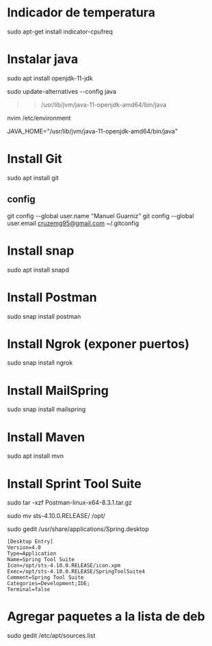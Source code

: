 # Indicador de temperatura

sudo apt-get install indicator-cpufreq

# Instalar java

sudo apt install openjdk-11-jdk

sudo update-alternatives --config java

>> /usr/lib/jvm/java-11-openjdk-amd64/bin/java

nvim /etc/environment

JAVA_HOME="/usr/lib/jvm/java-11-openjdk-amd64/bin/java"

# Install Git

sudo apt install git

## config
git config --global user.name "Manuel Guarniz"
git config --global user.email cruzemg95@gmail.com
~/.gitconfig

# Install snap

sudo apt install snapd

# Install Postman

sudo snap install postman

# Install Ngrok (exponer puertos)

sudo snap install ngrok

# Install MailSpring

sudo snap install mailspring

# Install Maven

sudo apt install mvn

# Install Sprint Tool Suite

sudo tar -xzf Postman-linux-x64-8.3.1.tar.gz

sudo mv sts-4.10.0.RELEASE/ /opt/

sudo gedit /usr/share/applications/Spring.desktop

```
[Desktop Entry]
Version=4.0
Type=Application
Name=Spring Tool Suite
Icon=/opt/sts-4.10.0.RELEASE/icon.xpm
Exec=/opt/sts-4.10.0.RELEASE/SpringToolSuite4
Comment=Spring Tool Suite
Categories=Development;IDE;
Terminal=false
```
# Agregar paquetes a la lista de deb

sudo gedit /etc/apt/sources.list

